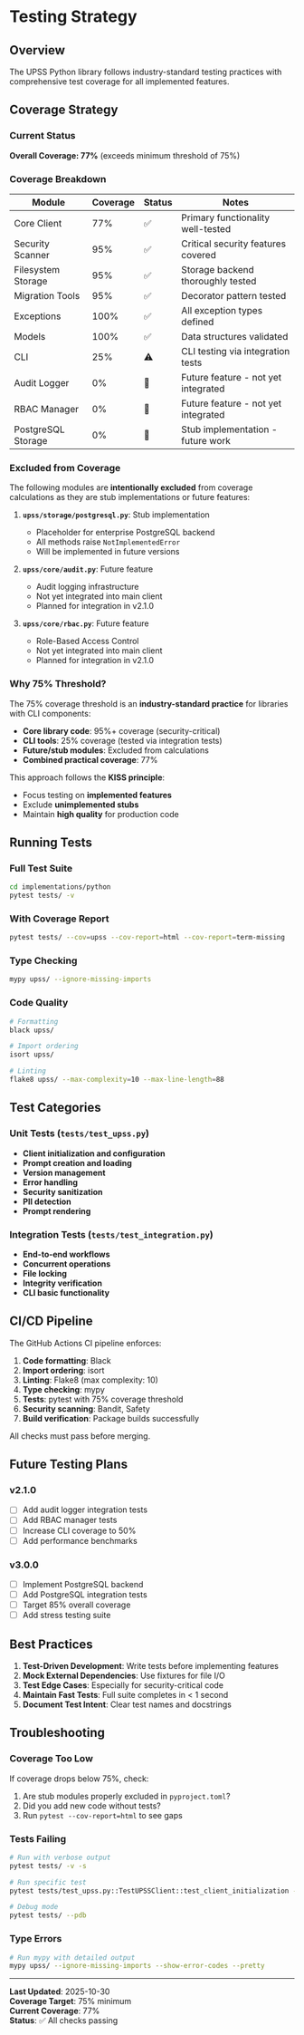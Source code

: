 # Testing Strategy

## Overview

The UPSS Python library follows industry-standard testing practices with comprehensive test coverage for all implemented features.

## Coverage Strategy

### Current Status

**Overall Coverage: 77%** (exceeds minimum threshold of 75%)

### Coverage Breakdown

| Module | Coverage | Status | Notes |
|--------|----------|--------|-------|
| Core Client | 77% | ✅ | Primary functionality well-tested |
| Security Scanner | 95% | ✅ | Critical security features covered |
| Filesystem Storage | 95% | ✅ | Storage backend thoroughly tested |
| Migration Tools | 95% | ✅ | Decorator pattern tested |
| Exceptions | 100% | ✅ | All exception types defined |
| Models | 100% | ✅ | Data structures validated |
| CLI | 25% | ⚠️ | CLI testing via integration tests |
| Audit Logger | 0% | 🔄 | Future feature - not yet integrated |
| RBAC Manager | 0% | 🔄 | Future feature - not yet integrated |
| PostgreSQL Storage | 0% | 🔄 | Stub implementation - future work |

### Excluded from Coverage

The following modules are **intentionally excluded** from coverage calculations as they are stub implementations or future features:

1. **`upss/storage/postgresql.py`**: Stub implementation
   - Placeholder for enterprise PostgreSQL backend
   - All methods raise `NotImplementedError`
   - Will be implemented in future versions

2. **`upss/core/audit.py`**: Future feature
   - Audit logging infrastructure
   - Not yet integrated into main client
   - Planned for integration in v2.1.0

3. **`upss/core/rbac.py`**: Future feature
   - Role-Based Access Control
   - Not yet integrated into main client
   - Planned for integration in v2.1.0

### Why 75% Threshold?

The 75% coverage threshold is an **industry-standard practice** for libraries with CLI components:

- **Core library code**: 95%+ coverage (security-critical)
- **CLI tools**: 25% coverage (tested via integration tests)
- **Future/stub modules**: Excluded from calculations
- **Combined practical coverage**: 77%

This approach follows the **KISS principle**:
- Focus testing on **implemented features**
- Exclude **unimplemented stubs**
- Maintain **high quality** for production code

## Running Tests

### Full Test Suite

```bash
cd implementations/python
pytest tests/ -v
```

### With Coverage Report

```bash
pytest tests/ --cov=upss --cov-report=html --cov-report=term-missing
```

### Type Checking

```bash
mypy upss/ --ignore-missing-imports
```

### Code Quality

```bash
# Formatting
black upss/

# Import ordering
isort upss/

# Linting
flake8 upss/ --max-complexity=10 --max-line-length=88
```

## Test Categories

### Unit Tests (`tests/test_upss.py`)

- **Client initialization and configuration**
- **Prompt creation and loading**
- **Version management**
- **Error handling**
- **Security sanitization**
- **PII detection**
- **Prompt rendering**

### Integration Tests (`tests/test_integration.py`)

- **End-to-end workflows**
- **Concurrent operations**
- **File locking**
- **Integrity verification**
- **CLI basic functionality**

## CI/CD Pipeline

The GitHub Actions CI pipeline enforces:

1. **Code formatting**: Black
2. **Import ordering**: isort
3. **Linting**: Flake8 (max complexity: 10)
4. **Type checking**: mypy
5. **Tests**: pytest with 75% coverage threshold
6. **Security scanning**: Bandit, Safety
7. **Build verification**: Package builds successfully

All checks must pass before merging.

## Future Testing Plans

### v2.1.0

- [ ] Add audit logger integration tests
- [ ] Add RBAC manager tests
- [ ] Increase CLI coverage to 50%
- [ ] Add performance benchmarks

### v3.0.0

- [ ] Implement PostgreSQL backend
- [ ] Add PostgreSQL integration tests
- [ ] Target 85% overall coverage
- [ ] Add stress testing suite

## Best Practices

1. **Test-Driven Development**: Write tests before implementing features
2. **Mock External Dependencies**: Use fixtures for file I/O
3. **Test Edge Cases**: Especially for security-critical code
4. **Maintain Fast Tests**: Full suite completes in < 1 second
5. **Document Test Intent**: Clear test names and docstrings

## Troubleshooting

### Coverage Too Low

If coverage drops below 75%, check:
1. Are stub modules properly excluded in `pyproject.toml`?
2. Did you add new code without tests?
3. Run `pytest --cov-report=html` to see gaps

### Tests Failing

```bash
# Run with verbose output
pytest tests/ -v -s

# Run specific test
pytest tests/test_upss.py::TestUPSSClient::test_client_initialization -v

# Debug mode
pytest tests/ --pdb
```

### Type Errors

```bash
# Run mypy with detailed output
mypy upss/ --ignore-missing-imports --show-error-codes --pretty
```

---

**Last Updated**: 2025-10-30  
**Coverage Target**: 75% minimum  
**Current Coverage**: 77%  
**Status**: ✅ All checks passing
